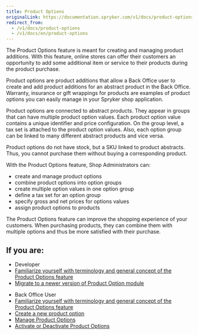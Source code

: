 ```yaml
---
title: Product Options
originalLink: https://documentation.spryker.com/v1/docs/product-options
redirect_from:
  - /v1/docs/product-options
  - /v1/docs/en/product-options
---
```


The Product Options feature is meant for creating and managing product additions. With this feature, online stores can offer their customers an opportunity to add some additional item or service to their products during the product purchase.

Product options are product additions that allow a Back Office user to create and add product additions for an abstract product in the Back Office. Warranty, insurance or gift wrappings for products are examples of product options you can easily manage in your Spryker shop application.

Product options are connected to abstract products. They appear in groups that can have multiple product option values. Each product option value contains a unique identifier and price configuration. On the group level, a tax set is attached to the product option values. Also, each option group can be linked to many different abstract products and vice versa.

Product options do not have stock, but a SKU linked to product abstracts. Thus, you cannot purchase them without buying a corresponding product.

With the Product Options feature, Shop Administrators can:

* create and manage product options
* combine product options into option groups
* create multiple option values in one option group
* define a tax set for an option group
* specify gross and net prices for options values
* assign product options to products

The Product Options feature can improve the shopping experience of your customers. When purchasing products, they can combine them with multiple options and thus be more satisfied with their purchase.

## If you are:

<div class="mr-container">
    <div class="mr-list-container">
        <!-- col1 -->
        <div class="mr-col">
            <ul class="mr-list mr-list-green">
                <li class="mr-title">Developer</li>
                <li><a href="https://documentation.spryker.com/v1/docs/product-options-overview" class="mr-link">Familiarize yourself with terminology and general concept of the Product Options feature</a></li>
                <li><a href="https://documentation.spryker.com/v1/docs/mg-product-option" class="mr-link">Migrate to a newer version of Product Option module</a></li> 
            </ul>
        </div>
        <!-- col2 -->
        <div class="mr-col">
            <ul class="mr-list mr-list-blue">
                <li class="mr-title"> Back Office User</li>
               <li><a href="https://documentation.spryker.com/v1/docs/product-options-overview" class="mr-link">Familiarize yourself with terminology and general concept of the Product Options feature</a></li>
                <li><a href="https://documentation.spryker.com/v1/docs/creating-a-product-option" class="mr-link">Create a new product option</a></li>
                <li><a href="https://documentation.spryker.com/v1/docs/managing-product-options" class="mr-link">Manage Product Options</a></li>
                <li><a href="https://documentation.spryker.com/v1/docs/creating-a-product-option" class="mr-link">Activate or Deactivate Product Options</a></li>
            </ul>
        </div>
    </div>
</div>
